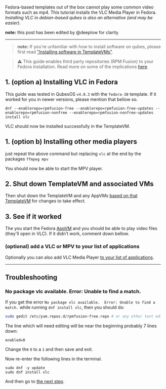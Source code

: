 Fedora-based templates out of the box cannot play some common video formats such as mp4. This tutorial installs the VLC Media Player in Fedora. *Installing VLC in debian-based qubes is also an alternative (and may be easier).*

**note:** this post has been edited by @deeplow for clarity
<div data-theme-toc="true"> </div>

---

> **note:** If you're unfamiliar with how to install software on qubes, please first read ["Installing software in TemplateVMs"](https://qubes-os.org/doc/software-update-domu/#installing-software-in-templatevms).

> :warning: This guide enables third party repositories (RPM Fusion) to your Fedora installation. Read more on some of the implications [here](https://docs.fedoraproject.org/en-US/quick-docs/setup_rpmfusion/).

## 1. (option a) Installing VLC in Fedora

This guide was tested in QubesOS `v4.0.3` with the `fedora-30` template. If it worked for you in newer versions, please mention that bellow so.

```shell_session
dnf --enablerepo=rpmfusion-free --enablerepo=rpmfusion-free-updates --enablerepo=rpmfusion-nonfree --enablerepo=rpmfusion-nonfree-updates install vlc
```
VLC should now be installed successfully in the TemplateVM.

## 1. (option b) Installing other media players

just repeat the above command but replacing `vlc` at the end by the packages `ffmpeg mpv`

You should now be able to start the MPV player.

## 2. Shut down TemplateVM and associated VMs

Then shut down the TemplateVM  and any AppVMs [based on that TemplateVM](https://qubes-os.org/doc/glossary/#templatebasedvm) for changes to take effect.

## 3. See if it worked

The you start the Fedora [AppVM](https://qubes-os.org/doc/glossary/#appvm) and you should be able to play video files (they'll open in VLC). If it didn't work, comment down bellow.

### (optional) add a VLC or MPV to your list of applications
Optionally you can also add VLC Media Player [to your list of applications](http://qubes-os.org/doc/managing-appvm-shortcuts/).

-----------------------------------------------------

## Troubleshooting

### No package vlc available.  Error: Unable to find a match.

If you get the error `No package vlc available.  Error: Unable to find a match.` while running `dnf install vlc`, then you should do:

```bash
sudo gedit /etc/yum.repos.d/rpmfusion-free.repo # or any other text editor
```

The line which will need editing will be near the beginning probably 7 lines down:

```
enabled=0
```

Change the `0` to a `1` and then save and exit.

Now re-enter the following lines in the terminal.
```shell_session
sudo dnf -y update
sudo dnf install vlc
```

And then go to [the next step](#shut-down-templatevm-and-associated-vms).